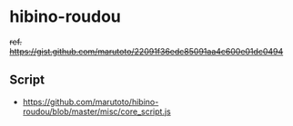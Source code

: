 # hibino-roudou

~~ref. https://gist.github.com/marutoto/22091f36edc85091aa4c600e01dc0494~~

## Script
- https://github.com/marutoto/hibino-roudou/blob/master/misc/core_script.js
